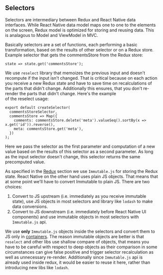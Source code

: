 ## Selectors

Selectors are intermediary between Redux and React Native data interfaces. While React Native 
data model maps
one to one to the elements on the screen, Redux model is optimized for storing and reusing
data. This is analagous to Model and ViewModel in MVC.

Basically selectors are a set of functions, each performing a basic transformation, based
on the results of other selector or on a Redux store. Example selector that gets
 the commentsStore from the Redux store: 
```
state => state.get('commentsStore');
```

We use `reselect` library that memoizes the previous input and doesn't recompute if
the input isn't changed. That is critical because on each action you receive a new Redux
 state and have to save time on recalculations of the parts that didn't change. Additionally
 this ensures, that you don't re-render the parts that didn't change. Here's the example\
 of the reselect usage:
 ```
 export default createSelector(
   commentsStoreSelector,
   commentsStore => Map({
     comments: commentsStore.delete('meta').valueSeq().sortBy(x => x.get('id')).reverse(),
     meta: commentsStore.get('meta'),
   })
 );
 ```
 
 Here we pass the selector as the first parameter and computation of a new value based on the
 results of this selector as a second parameter. As long as the input selector
 doesn't change, this selector returns the same precomputed value.
 
 As specified in the [Redux](Redux.md) section we use `Immutable.js` for storing the Redux
 state. React Native on the other hand uses plain JS objects. That means that at some
 point we'll have to convert Immutable to plain JS. There are two choices:
 1. Convert to JS upstream (i.e. immediately as you receive immutable state), use JS
 objects in most selectors and library like `lodash` to make data conversions.
 2. Convert to JS downstream (i.e. immediately before React Native UI components) and
 use immutable objects in most selectors with `Immutable.js` api.
 
 We use **only** `Immutable.js` objects inside the selectors and convert them to JS only in
 [containers](Containers.md). The reason immutable objects are better is that `reselect`
 and other libs use shallow compare of objects, that means you have to be careful with
 respect to deep objects as their comparison in some circumstances can 
 give false positive and trigger selector recalculation as well as unnecessary re-render.
 Additionally since `Immutable.js` api is already used inside redux, it would be easier
 to reuse it here, rather than introducing new libs like `lodash`.
